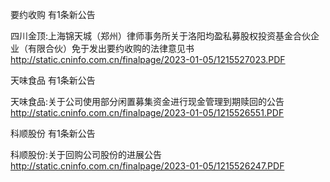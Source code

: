 要约收购 有1条新公告 

四川金顶:上海锦天城（郑州）律师事务所关于洛阳均盈私募股权投资基金合伙企业（有限合伙）免于发出要约收购的法律意见书 http://static.cninfo.com.cn/finalpage/2023-01-05/1215527023.PDF 

天味食品 有1条新公告 

天味食品:关于公司使用部分闲置募集资金进行现金管理到期赎回的公告 http://static.cninfo.com.cn/finalpage/2023-01-05/1215526551.PDF 

科顺股份 有1条新公告 

科顺股份:关于回购公司股份的进展公告 http://static.cninfo.com.cn/finalpage/2023-01-05/1215526247.PDF 

